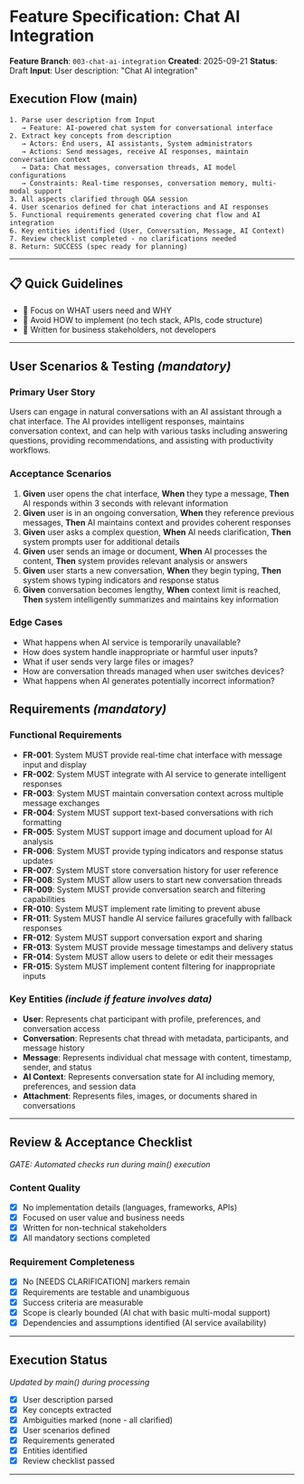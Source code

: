 # Feature Specification: Chat AI Integration

**Feature Branch**: `003-chat-ai-integration`
**Created**: 2025-09-21
**Status**: Draft
**Input**: User description: "Chat AI integration"

## Execution Flow (main)
```
1. Parse user description from Input
   → Feature: AI-powered chat system for conversational interface
2. Extract key concepts from description
   → Actors: End users, AI assistants, System administrators
   → Actions: Send messages, receive AI responses, maintain conversation context
   → Data: Chat messages, conversation threads, AI model configurations
   → Constraints: Real-time responses, conversation memory, multi-modal support
3. All aspects clarified through Q&A session
4. User scenarios defined for chat interactions and AI responses
5. Functional requirements generated covering chat flow and AI integration
6. Key entities identified (User, Conversation, Message, AI Context)
7. Review checklist completed - no clarifications needed
8. Return: SUCCESS (spec ready for planning)
```

---

## 📋 Quick Guidelines
- 🎯 Focus on WHAT users need and WHY
- 🚫 Avoid HOW to implement (no tech stack, APIs, code structure)
- 👥 Written for business stakeholders, not developers

---

## User Scenarios & Testing *(mandatory)*

### Primary User Story
Users can engage in natural conversations with an AI assistant through a chat interface. The AI provides intelligent responses, maintains conversation context, and can help with various tasks including answering questions, providing recommendations, and assisting with productivity workflows.

### Acceptance Scenarios
1. **Given** user opens the chat interface, **When** they type a message, **Then** AI responds within 3 seconds with relevant information
2. **Given** user is in an ongoing conversation, **When** they reference previous messages, **Then** AI maintains context and provides coherent responses
3. **Given** user asks a complex question, **When** AI needs clarification, **Then** system prompts user for additional details
4. **Given** user sends an image or document, **When** AI processes the content, **Then** system provides relevant analysis or answers
5. **Given** user starts a new conversation, **When** they begin typing, **Then** system shows typing indicators and response status
6. **Given** conversation becomes lengthy, **When** context limit is reached, **Then** system intelligently summarizes and maintains key information

### Edge Cases
- What happens when AI service is temporarily unavailable?
- How does system handle inappropriate or harmful user inputs?
- What if user sends very large files or images?
- How are conversation threads managed when user switches devices?
- What happens when AI generates potentially incorrect information?

## Requirements *(mandatory)*

### Functional Requirements
- **FR-001**: System MUST provide real-time chat interface with message input and display
- **FR-002**: System MUST integrate with AI service to generate intelligent responses
- **FR-003**: System MUST maintain conversation context across multiple message exchanges
- **FR-004**: System MUST support text-based conversations with rich formatting
- **FR-005**: System MUST support image and document upload for AI analysis
- **FR-006**: System MUST provide typing indicators and response status updates
- **FR-007**: System MUST store conversation history for user reference
- **FR-008**: System MUST allow users to start new conversation threads
- **FR-009**: System MUST provide conversation search and filtering capabilities
- **FR-010**: System MUST implement rate limiting to prevent abuse
- **FR-011**: System MUST handle AI service failures gracefully with fallback responses
- **FR-012**: System MUST support conversation export and sharing
- **FR-013**: System MUST provide message timestamps and delivery status
- **FR-014**: System MUST allow users to delete or edit their messages
- **FR-015**: System MUST implement content filtering for inappropriate inputs

### Key Entities *(include if feature involves data)*
- **User**: Represents chat participant with profile, preferences, and conversation access
- **Conversation**: Represents chat thread with metadata, participants, and message history
- **Message**: Represents individual chat message with content, timestamp, sender, and status
- **AI Context**: Represents conversation state for AI including memory, preferences, and session data
- **Attachment**: Represents files, images, or documents shared in conversations

---

## Review & Acceptance Checklist
*GATE: Automated checks run during main() execution*

### Content Quality
- [x] No implementation details (languages, frameworks, APIs)
- [x] Focused on user value and business needs
- [x] Written for non-technical stakeholders
- [x] All mandatory sections completed

### Requirement Completeness
- [x] No [NEEDS CLARIFICATION] markers remain
- [x] Requirements are testable and unambiguous
- [x] Success criteria are measurable
- [x] Scope is clearly bounded (AI chat with basic multi-modal support)
- [x] Dependencies and assumptions identified (AI service availability)

---

## Execution Status
*Updated by main() during processing*

- [x] User description parsed
- [x] Key concepts extracted
- [x] Ambiguities marked (none - all clarified)
- [x] User scenarios defined
- [x] Requirements generated
- [x] Entities identified
- [x] Review checklist passed

---
